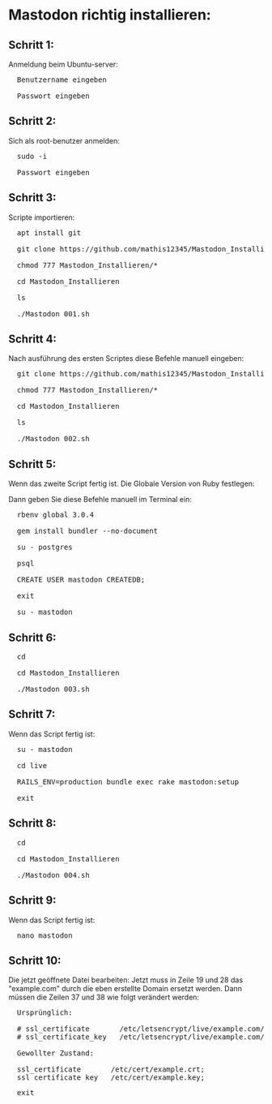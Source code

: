# Mastodon richtig installieren:

## Schritt 1:
Anmeldung beim Ubuntu-server:

<Pre>
  Benutzername eingeben
  
  Passwort eingeben
</Pre>

## Schritt 2:
Sich als root-benutzer anmelden:

<Pre>
  sudo -i
  
  Passwort eingeben
</Pre>

## Schritt 3:
Scripte importieren:

<Pre>
  apt install git
  
  git clone https://github.com/mathis12345/Mastodon_Installieren
  
  chmod 777 Mastodon_Installieren/*
  
  cd Mastodon_Installieren
  
  ls
  
  ./Mastodon_001.sh
</pre>

## Schritt 4:
Nach ausführung des ersten Scriptes diese Befehle manuell eingeben:

<Pre>
  git clone https://github.com/mathis12345/Mastodon_Installieren
  
  chmod 777 Mastodon_Installieren/*
  
  cd Mastodon_Installieren
  
  ls
  
  ./Mastodon_002.sh
</Pre>

## Schritt 5:
Wenn das zweite Script fertig ist.
Die Globale Version von Ruby festlegen:

Dann geben Sie diese Befehle manuell im Terminal ein:

<Pre>
  rbenv global 3.0.4
  
  gem install bundler --no-document
  
  su - postgres
  
  psql
  
  CREATE USER mastodon CREATEDB;
  
  exit
  
  su - mastodon
</pre>

## Schritt 6:

<Pre>
  cd
  
  cd Mastodon_Installieren
  
  ./Mastodon_003.sh
</Pre>

## Schritt 7:
Wenn das Script fertig ist:

<Pre>
  su - mastodon

  cd live

  RAILS_ENV=production bundle exec rake mastodon:setup
  
  exit
</pre>

## Schritt 8:
<Pre>
  cd
  
  cd Mastodon_Installieren
  
  ./Mastodon_004.sh
</pre>

## Schritt 9:
Wenn das Script fertig ist:

<Pre>
  nano mastodon
</pre>

## Schritt 10:
Die jetzt geöffnete Datei bearbeiten:
Jetzt muss in Zeile 19 und 28 das "example.com" durch die eben erstellte Domain ersetzt werden.
Dann müssen die Zeilen 37 und 38 wie folgt verändert werden:

<Pre>
  Ursprünglich:
  
  # ssl_certificate       /etc/letsencrypt/live/example.com/fullchain.pem;
  # ssl_certificate_key   /etc/letsencrypt/live/example.com/privkey.pem;
  
  Gewollter Zustand:
  
  ssl_certificate       /etc/cert/example.crt;
  ssl_certificate_key   /etc/cert/example.key;
</Pre>

<Pre>
  exit
</Pre>

